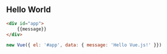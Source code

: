 ## Hello World

```html
<div id="app">
    {{message}}
</div>
```

```javascript
new Vue({ el: '#app', data: { message: 'Hello Vue.js!' }})

```
